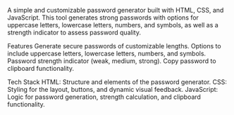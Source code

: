 A simple and customizable password generator built with HTML, CSS, and JavaScript. This tool generates strong passwords with options for uppercase letters, lowercase letters, numbers, and symbols, as well as a strength indicator to assess password quality.

Features
Generate secure passwords of customizable lengths.
Options to include uppercase letters, lowercase letters, numbers, and symbols.
Password strength indicator (weak, medium, strong).
Copy password to clipboard functionality.

Tech Stack
HTML: Structure and elements of the password generator.
CSS: Styling for the layout, buttons, and dynamic visual feedback.
JavaScript: Logic for password generation, strength calculation, and clipboard functionality.
